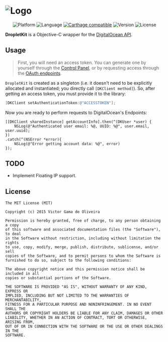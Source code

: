 # ![Logo](https://dl.dropboxusercontent.com/u/8015936/dklogo.png)
<p align="center">
    <img alt="Platform" src="https://img.shields.io/badge/platform-iOS%208%2B-yellow.svg?style=flat" />
    <img alt="Language" src="https://img.shields.io/badge/language-ObjC-blue.svg?style=flat" />
    <a href="https://github.com/Carthage/Carthage"><img alt="Carthage compatible" src="https://img.shields.io/badge/Carthage-compatible-4BC51D.svg?style=flat" ></a>
    <img alt="Version" src="https://img.shields.io/github/tag/victorgama/dropletkit.svg?color=green&style=flat" />
    <img alt="License" src="https://img.shields.io/badge/license-MIT-blue.svg?style=flat" />
</p>

**DropletKit** is a Objective-C wrapper for the [DigitalOcean API](https://developers.digitalocean.com).

## Usage

> First, you will need an access token. You can generate one by yourself through the [Control Panel](https://cloud.digitalocean.com/settings/applications), or by requesting
access through the [OAuth endpoints](https://www.digitalocean.com/community/tutorials/how-to-use-oauth-authentication-with-digitalocean-as-a-user-or-developer).

`DropletKit` is created as a singleton (i.e. it doesn't need to be explicitly allocated and instantiated; you directly call `[DKClient method]`). So, after getting an access token, you must provide it to the library:

```objectivec
[DKClient setAuthenticationToken:@"ACCESSTOKEN"];
```

Now you are ready to perform requests to DigitalOcean's Endpoints:

```objc
[[DKClient sharedInstance] getAccountInfo].then(^(DKUser *user) {
    NSLog(@"Authenticated user email: %@, UUID: %@", user.email, user.uuid);
})
.catch(^(NSError *error){
    NSLog(@"Error getting account data: %@", error)
});

```

## TODO
 * Implement Floating IP support.

## License

```
The MIT License (MIT)

Copyright (c) 2015 Victor Gama de Oliveira

Permission is hereby granted, free of charge, to any person obtaining a copy
of this software and associated documentation files (the "Software"), to deal
in the Software without restriction, including without limitation the rights
to use, copy, modify, merge, publish, distribute, sublicense, and/or sell
copies of the Software, and to permit persons to whom the Software is
furnished to do so, subject to the following conditions:

The above copyright notice and this permission notice shall be included in all
copies or substantial portions of the Software.

THE SOFTWARE IS PROVIDED "AS IS", WITHOUT WARRANTY OF ANY KIND, EXPRESS OR
IMPLIED, INCLUDING BUT NOT LIMITED TO THE WARRANTIES OF MERCHANTABILITY,
FITNESS FOR A PARTICULAR PURPOSE AND NONINFRINGEMENT. IN NO EVENT SHALL THE
AUTHORS OR COPYRIGHT HOLDERS BE LIABLE FOR ANY CLAIM, DAMAGES OR OTHER
LIABILITY, WHETHER IN AN ACTION OF CONTRACT, TORT OR OTHERWISE, ARISING FROM,
OUT OF OR IN CONNECTION WITH THE SOFTWARE OR THE USE OR OTHER DEALINGS IN THE
SOFTWARE.
```
